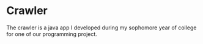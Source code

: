 # Crawler
The crawler is a java app I developed during my sophomore year of college for one of our programming project.

